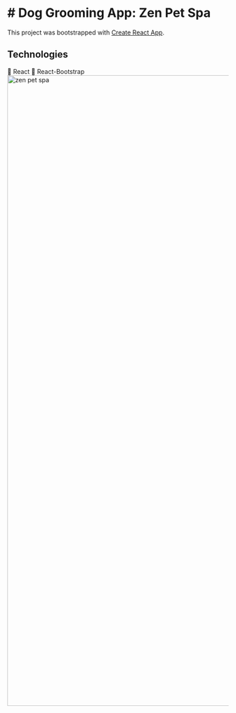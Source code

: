 # # Dog Grooming App: Zen Pet Spa

This project was bootstrapped with [Create React App](https://github.com/facebook/create-react-app).

## Technologies
🐾 React
🐾 React-Bootstrap
<img width="1435" alt="zen pet spa" src="https://user-images.githubusercontent.com/5326215/134099462-fa891241-5034-4b61-961b-dfe7dd0c3190.png">
